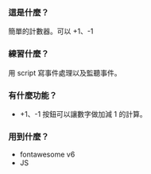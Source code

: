 ### 這是什麼？
簡單的計數器。可以 +1、-1 

### 練習什麼？
用 script 寫事件處理以及監聽事件。

### 有什麼功能？
* +1、-1 按鈕可以讓數字做加減 1 的計算。

### 用到什麼？
* fontawesome v6
* JS